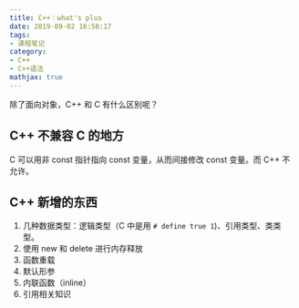 ```yaml
---
title: C++：what's plus
date: 2019-09-02 16:58:17
tags:
- 课程笔记
category:
- C++
- C++语法
mathjax: true
---
```


除了面向对象，C++ 和 C 有什么区别呢？

## C++ 不兼容 C 的地方

C 可以用非 const 指针指向 const 变量，从而间接修改 const 变量。而 C++ 不允许。

## C++ 新增的东西

1. 几种数据类型：逻辑类型（C 中是用 `# define true 1`)、引用类型、类类型。
2. 使用 new 和 delete 进行内存释放
3. 函数重载
4. 默认形参
5. 内联函数（inline）
6. 引用相关知识
